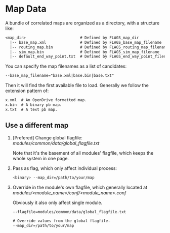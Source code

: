 # Map Data

A bundle of correlated maps are organized as a directory, with a structure like:

```txt
<map_dir>                        # Defined by FLAGS_map_dir
  |-- base_map.xml               # Defined by FLAGS_base_map_filename
  |-- routing_map.bin            # Defined by FLAGS_routing_map_filename
  |-- sim_map.bin                # Defined by FLAGS_sim_map_filename
  |-- default_end_way_point.txt  # Defined by FLAGS_end_way_point_filename
```

You can specify the map filenames as a list of candidates:

```txt
--base_map_filename="base.xml|base.bin|base.txt"
```

Then it will find the first available file to load. Generally we follow the
extension pattern of:

```txt
x.xml  # An OpenDrive formatted map.
x.bin  # A binary pb map.
x.txt  # A text pb map.
```

## Use a different map

1. [Prefered] Change global flagfile: *modules/common/data/global_flagfile.txt*

   Note that it's the basement of all modules' flagfile, which keeps the whole
   system in one page.

1. Pass as flag, which only affect individual process:

   ```bash
   <binary> --map_dir=/path/to/your/map
   ```

1. Override in the module's own flagfile, which generally located at
   *modules/<module_name>/conf/<module_name>.conf*

   Obviously it also only affect single module.

   ```txt
   --flagfile=modules/common/data/global_flagfile.txt

   # Override values from the global flagfile.
   --map_dir=/path/to/your/map
   ```
